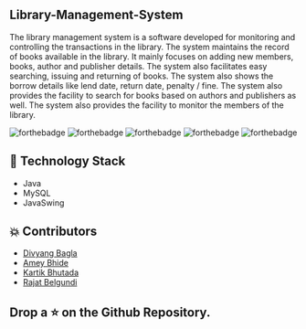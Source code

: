 ## Library-Management-System

The library management system is a software developed for monitoring and controlling the transactions in the
library. The system maintains the record of books available in the library. It mainly focuses on adding new
members, books, author and publisher details. The system also facilitates easy searching, issuing and returning
of books. The system also shows the borrow details like lend date, return date, penalty / fine. The system also
provides the facility to search for books based on authors and publishers as well. The system also provides the
facility to monitor the members of the library.



![forthebadge](https://forthebadge.com/images/badges/built-with-love.svg)
![forthebadge](https://forthebadge.com/images/badges/made-with-java.svg)
![forthebadge](https://forthebadge.com/images/badges/open-source.svg)
![forthebadge](https://forthebadge.com/images/badges/built-by-developers.svg)
![forthebadge](https://forthebadge.com/images/badges/check-it-out.svg)


## 🏁 Technology Stack

- Java
- MySQL
- JavaSwing

## 💥 Contributors

- [Divyang Bagla](https://github.com/bagladivyang03)
- [Amey Bhide](https://github.com/Ameybhide24)
- [Kartik Bhutada](https://github.com/kartikbx)
- [Rajat Belgundi](https://github.com/Rajat2312)


## Drop a ⭐ on the Github Repository.
